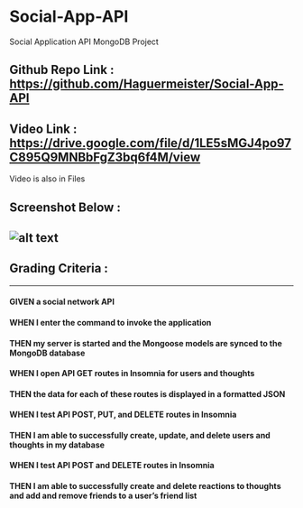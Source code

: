 # Social-App-API

Social Application API MongoDB Project

## Github Repo Link : https://github.com/Haguermeister/Social-App-API

## Video Link : https://drive.google.com/file/d/1LE5sMGJ4po97C895Q9MNBbFgZ3bq6f4M/view
Video is also in Files

## Screenshot Below :
![alt text](./ScreenShot.png)
---

## Grading Criteria :

---

#### GIVEN a social network API
#### WHEN I enter the command to invoke the application
#### THEN my server is started and the Mongoose models are synced to the MongoDB database
#### WHEN I open API GET routes in Insomnia for users and thoughts
#### THEN the data for each of these routes is displayed in a formatted JSON
#### WHEN I test API POST, PUT, and DELETE routes in Insomnia
#### THEN I am able to successfully create, update, and delete users and thoughts in my database
#### WHEN I test API POST and DELETE routes in Insomnia
#### THEN I am able to successfully create and delete reactions to thoughts and add and remove friends to a user’s friend list

